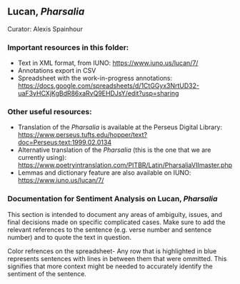 ## Lucan, _Pharsalia_
Curator: Alexis Spainhour 

### Important resources in this folder: 
* Text in XML format, from IUNO: https://www.iuno.us/lucan/7/
* Annotations export in CSV
* Spreadsheet with the work-in-progress annotations: https://docs.google.com/spreadsheets/d/1CtGGyx3NrtUD32-uaF3yHCXjKgBdR86xaRvQ9EHDJsY/edit?usp=sharing 

### Other useful resources: 
* Translation of the _Pharsalia_ is available at the Perseus Digital Library: https://www.perseus.tufts.edu/hopper/text?doc=Perseus:text:1999.02.0134
* Alternative translation of the _Pharsalia_ (this is the one that we are currently using): https://www.poetryintranslation.com/PITBR/Latin/PharsaliaVIImaster.php
* Lemmas and dictionary feature are also available on IUNO: https://www.iuno.us/lucan/7/

### Documentation for Sentiment Analysis on Lucan, _Pharsalia_
This section is intended to document any areas of ambiguity, issues, and final decisions made on specific complicated cases. Make sure to add the relevant references to the sentence (e.g. verse number and sentence number) and to quote the text in question. 

Color refrences on the spreadsheet- Any row that is highlighted in blue represents sentences with lines in between them that were ommitted. This signifies that more context might be needed to accurately identify the sentiment of the sentence. 
